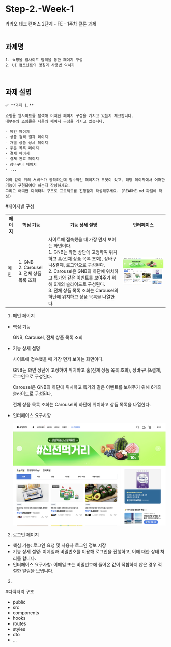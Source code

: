 # Step-2.-Week-1

카카오 테크 캠퍼스 2단계 - FE - 1주차 클론 과제
</br>
</br>

## **과제명**

```
1. 쇼핑몰 웹사이트 탐색을 통한 페이지 구성
2. UI 컴포넌트의 명칭과 사용법 익히기
```

</br>

## **과제 설명**

```
✅ **과제 1.**

쇼핑몰 웹사이트를 탐색해 어떠한 페이지 구성을 가지고 있는지 체크합니다.
대부분의 쇼핑몰은 다음의 페이지 구성을 가지고 있습니다.

- 메인 페이지
- 상품 검색 결과 페이지
- 개별 상품 상세 페이지
- 주문 목록 페이지
- 결제 페이지
- 결제 완료 페이지
- 장바구니 페이지
- ...

이와 같이 위의 서비스가 동작하는데 필수적인 페이지가 무엇이 있고, 해당 페이지에서 어떠한 기능이 구현되어야 하는지 작성하세요.
그리고 어떠한 디렉터리 구조로 프로젝트를 진행할지 작성해주세요. (README.md 파일에 작성)
```

#페이지별 구성

<table>
  <tr>
    <th>페이지</th>
    <th>핵심 기능</th>
    <th>기능 상세 설명</th>
    <th>인터페이스</th>
  </tr>
  <tr>
    <td >메인</td>
    <td >1. GNB<br />2. Carousel<br />3. 전체 상품 목록 조회</td>
    <td>
      사이트에 접속했을 때 가장 먼저 보이는 화면이다. <br />1. GNB는 화면
      상단에 고정하여 위치하고 홈(전체 상품 목록 조회), 장바구니&결제,
      로그인으로 구성된다. <br />2. Carousel은 GNB의 하단에 위치하고 특가와
      같은 이벤트를 보여주기 위해 6개의 슬라이드로 구성된다. <br />3. 전체 상품
      목록 조회는 Carousel의 하단에 위치하고 상품 목록을 나열한다.
    </td>
    <td><img src="./img/main.png" alt="Main Page" width="400px" /></td>
  </tr>      
</table>

1. 메인 페이지

- 핵심 기능

  GNB, Carousel, 전체 상품 목록 조회

- 기능 상세 설명

  사이트에 접속했을 때 가장 먼저 보이는 화면이다.

  GNB는 화면 상단에 고정하여 위치하고 홈(전체 상품 목록 조회), 장바구니&결제, 로그인으로 구성된다.

  Carousel은 GNB의 하단에 위치하고 특가와 같은 이벤트를 보여주기 위해 6개의 슬라이드로 구성된다.

  전체 상품 목록 조회는 Carousel의 하단에 위치하고 상품 목록을 나열한다.

- 인터페이스 요구사항

  ![Main Page](./img/main.png)

2. 로그인 페이지

- 핵심 기능: 로그인 요청 및 사용자 로그인 정보 저장
- 기능 상세 설명: 이메일과 비밀번호를 이용해 로그인을 진행하고, 이에 대한 상태 처리를 합니다.
- 인터페이스 요구사항: 이메일 또는 비밀번호에 들어온 값이 적합하지 않은 경우 적절한 알림을 보냅니다.

3.

#디렉터리 구조

- public
- src
- components
- hooks
- routes
- styles
- dto
- ...

</br>

<!-- ✅**과제 2.**

```
프론트 개발자가 다른 프론트 개발자와 소통 및 UI 디자이너와 소통하는데 필수적인 UI 컴포넌트의 명칭과 사용법을 익힙니다.
수업시간에 배운 컴포넌트의 명칭과 사용법 이외에 대표적인 UI 라이브러리 홈페이지를 조사해보면 수많은 컴포넌트가 어떤식으로 동작하는지 확인할 수 있습니다.
리액트 프로젝트를 생성하고, 토스트, 브래드크럼, 캐러셀, 라디오버튼, 토글버튼, 체크리스트를 UI 라이브러리가 아닌 자신만의 방식으로 스타일링하고 상태 관리를 적용해 코드를 작성하세요.
작성된 코드는 레퍼지토리에 업로드하여 멘토님에게 전달해주세요.
```

</br>

✅**과제 3.**

```
각 컴포넌트를 시현해 볼 수 있는 페이지를 만드세요.
하나의 페이지에 모든 컴포넌트를 둬도 좋고, 각 페이지별로 분리해도 괜찮습니다.
```

</br>

## **과제 상세 : 수강생들이 과제를 진행할 때, 유념해야할 것**

```
1. README.md 파일은 동료 개발자에게 프로젝트에 쉽게 랜딩하도록 돕는 중요한 소통 수단입니다.
해당 프로젝트에 대해 아무런 지식이 없는 동료들에게 설명하는 것처럼 쉽고, 간결하게 작성해주세요.

2. 좋은 개발자는 디자이너, 기획자, 마케터 등 여러 포지션에 있는 분들과 소통을 잘합니다.
UI 컴포넌트의 명칭과 이를 구현하는 능력은 필수적인 커뮤니케이션 스킬이자 필요사항이니 어떤 상황에서 해당 컴포넌트를 사용하면 좋을지 고민하며 코드를 작성해보세요.
```

</br>

## **코드리뷰 관련: PR시, 아래 내용을 포함하여 코멘트 남겨주세요.**

**1. PR 제목과 내용을 아래와 같이 작성 해주세요.**

> - PR 제목 : 부산대FE\_라이언\_1주차 과제

</br>

**2. PR 내용 :**

> - 코드 작성하면서 어려웠던 점
> - 코드 리뷰 시, 멘토님이 중점적으로 리뷰해줬으면 하는 부분 -->

